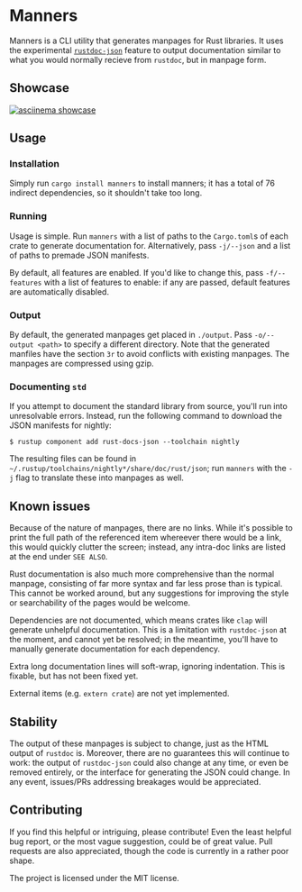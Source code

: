 # Manners

Manners is a CLI utility that generates manpages for Rust libraries. It uses the
experimental
[`rustdoc-json`](https://rust-lang.github.io/rfcs/2963-rustdoc-json.html)
feature to output documentation similar to what you would normally recieve from
`rustdoc`, but in manpage form.

## Showcase

[![asciinema showcase](https://asciinema.org/a/656065.png)](https://asciinema.org/a/656065)

## Usage

### Installation

Simply run `cargo install manners` to install manners; it has a total of 76
indirect dependencies, so it shouldn't take too long.

### Running

Usage is simple. Run `manners` with a list of paths to the `Cargo.toml`s of each
crate to generate documentation for. Alternatively, pass `-j/--json` and a list of
paths to premade JSON manifests.

By default, all features are enabled. If you'd like to change this, pass
`-f/--features` with a list of features to enable: if any are passed, default
features are automatically disabled.

### Output

By default, the generated manpages get placed in `./output`. Pass
`-o/--output <path>` to specify a different directory. Note that the generated
manfiles have the section `3r` to avoid conflicts with existing manpages. The
manpages are compressed using gzip.

### Documenting `std`

If you attempt to document the standard library from source, you'll run into
unresolvable errors. Instead, run the following command to download the JSON
manifests for nightly:

```shell
$ rustup component add rust-docs-json --toolchain nightly
```

The resulting files can be found in
`~/.rustup/toolchains/nightly*/share/doc/rust/json`; run `manners` with the `-j`
flag to translate these into manpages as well.

## Known issues

Because of the nature of manpages, there are no links. While it's possible to
print the full path of the referenced item whereever there would be a link, this would
quickly clutter the screen; instead, any intra-doc links are listed at the end
under `SEE ALSO`.

Rust documentation is also much more comprehensive than the normal manpage,
consisting of far more syntax and far less prose than is typical. This cannot be
worked around, but any suggestions for improving the style or searchability of
the pages would be welcome.

Dependencies are not documented, which means crates like `clap` will generate
unhelpful documentation. This is a limitation with `rustdoc-json` at the moment,
and cannot yet be resolved; in the meantime, you'll have to manually generate
documentation for each dependency.

Extra long documentation lines will soft-wrap, ignoring indentation. This is
fixable, but has not been fixed yet.

External items (e.g. `extern crate`) are not yet implemented.

## Stability

The output of these manpages is subject to change, just as the HTML output of
`rustdoc` is. Moreover, there are no guarantees this will continue to work: the
output of `rustdoc-json` could also change at any time, or even be removed
entirely, or the interface for generating the JSON could change. In any event,
issues/PRs addressing breakages would be appreciated.

## Contributing

If you find this helpful or intriguing, please contribute! Even the least
helpful bug report, or the most vague suggestion, could be of great value. Pull
requests are also appreciated, though the code is currently in a rather poor
shape.

The project is licensed under the MIT license.
